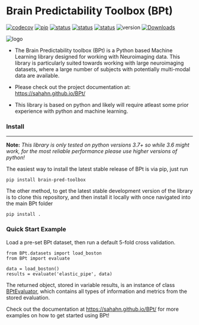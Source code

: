 # Brain Predictability Toolbox (BPt)

[![codecov](https://codecov.io/gh/sahahn/BPt/branch/master/graph/badge.svg?token=SCA77VAUAG)](https://codecov.io/gh/sahahn/BPt) [![pip](https://badge.fury.io/py/brain-pred-toolbox.svg)](https://pypi.org/project/brain-pred-toolbox/) [![status](https://github.com/sahahn/BPt/actions/workflows/test_ubuntu_versions.yml/badge.svg)](https://github.com/sahahn/BPt/actions) [![status](https://github.com/sahahn/BPt/actions/workflows/test_mac_versions.yml/badge.svg)](https://github.com/sahahn/BPt/actions) [![status](https://github.com/sahahn/BPt/actions/workflows/test_windows_versions.yml/badge.svg)](https://github.com/sahahn/BPt/actions) ![version](https://img.shields.io/badge/python-3.7%20%7C%203.8%20%7C%203.9-blue) [![Downloads](https://static.pepy.tech/personalized-badge/brain-pred-toolbox?period=total&units=international_system&left_color=black&right_color=grey&left_text=Downloads)](https://pepy.tech/project/brain-pred-toolbox)


![logo](https://github.com/sahahn/BPt/blob/master/doc/source/_static/red_logo.png?raw=true)


- The Brain Predictability toolbox (BPt) is a Python based Machine Learning library designed for working with Neuroimaging data. This library is particularly suited towards working with large neuroimaging datasets, where a large number of subjects with potentially multi-modal data are available.

- Please check out the project documentation at:
<https://sahahn.github.io/BPt/>

- This library is based on python and likely will require atleast some prior experience with python and machine learning.


### Install
----

**Note:** *This library is only tested on python versions 3.7+ so while 3.6 might work, for the most reliable performance please use higher versions of python!*


The easiest way to install the latest stable release of BPt is via pip, just run
``` 
pip install brain-pred-toolbox 
```

The other method, to get the latest stable development version of the library is to clone this repository,
and then install it locally with once navigated into the main BPt folder

```
pip install .
```

### Quick Start Example

Load a pre-set BPt dataset, then
run a default 5-fold cross validation.

```
from BPt.datasets import load_boston
from BPt import evaluate

data = load_boston()
results = evaluate('elastic_pipe', data)
```

The returned object, stored in variable results, is an instance of class [BPtEvaluator](https://sahahn.github.io/BPt/reference/api/BPt.BPtEvaluator.html#BPt.BPtEvaluator), which contains all types of information and metrics from the stored evaluation.

Check out the documentation at <https://sahahn.github.io/BPt/> for more examples on how to get started using BPt!